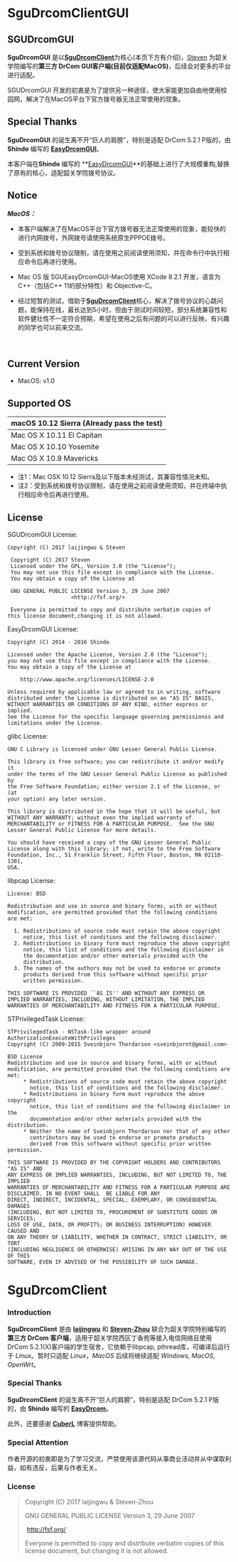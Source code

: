 # SguDrcomClientGUI



## SGUDrcomGUI

**SguDrcomGUI** 是以[**SguDrcomClient**](https://github.com/laijingwu/sgu_drcom_client)为核心(本页下方有介绍)，[Steven](https://github.com/Zhou-Haowei) 为韶关学院编写的**第三方 DrCom GUI客户端(目前仅适配MacOS)**，后续会对更多的平台进行适配。

SGUDrcomGUI 开发的初衷是为了提供另一种途径，使大家能更加自由地使用校园网，解决了在MacOS平台下官方拨号器无法正常使用的现象。



## Special Thanks

**SguDrcomGUI** 的诞生离不开“巨人的肩膀”，特别是适配 DrCom 5.2.1 P版的，由 **Shindo** 编写的 **[EasyDrcomGUI](https://github.com/coverxit/EasyDrcomGUI)**。

本客户端在**Shindo** 编写的 **[EasyDrcomGUI](https://github.com/coverxit/EasyDrcomGUI)**的基础上进行了大规模重构,替换了原有的核心，适配韶关学院拨号协议。



## Notice

***MacOS：***

- 本客户端解决了在MacOS平台下官方拨号器无法正常使用的现象，能较快的进行内网拨号，外网拨号请使用系统原生PPPOE拨号。

- 受到系统和拨号协议限制，请在使用之前阅读使用须知，并在命令行中执行相应命令后再进行使用。

- Mac OS 版 SGUEasyDrcomGUI-MacOS使用 XCode 8.2.1 开发，语言为 C++（包括C++ 11的部分特性）和 Objective-C。

- 经过短暂的测试，借助于[**SguDrcomClient**](https://github.com/laijingwu/sgu_drcom_client)核心，解决了拨号协议的心跳问题，能保持在线，最长达到5小时，但由于测试时间较短，部分系统兼容性和软件健壮性不一定符合预期，希望在使用之后有问题的可以进行反映，有兴趣的同学也可以前来交流。

  ​


## Current Version

- MacOS: v1.0




## Supported OS

| macOS 10.12 Sierra (Already pass the test) |
| ---------------------------------------- |
| Mac OS X 10.11 El Capitan                |
| Mac OS X 10.10 Yosemite                  |
| Mac OS X 10.9 Mavericks                  |

- 注1：Mac OSX 10.12 Sierra及以下版本未经测试，其兼容性情况未知。
- 注2：受到系统和拨号协议限制，请在使用之前阅读使用须知，并在终端中执行相应命令后再进行使用。




## License

SGUDrcomGUI License:

```
Copyright (C) 2017 laijingwu & Steven
```

```
 Copyright (C) 2017 Steven
 Licensed under the GPL, Version 3.0 (the "License");
 You may not use this file except in compliance with the License.
 You may obtain a copy of the License at
 
 GNU GENERAL PUBLIC LICENSE Version 3, 29 June 2007	             				
 					<http://fsf.org/>
 
 Everyone is permitted to copy and distribute verbatim copies of             this license document,changing it is not allowed.
```



EasyDrcomGUI License:

```
Copyright (C) 2014 - 2016 Shindo 
```

```
Licensed under the Apache License, Version 2.0 (the "License");
you may not use this file except in compliance with the License.
You may obtain a copy of the License at

	http://www.apache.org/licenses/LICENSE-2.0

Unless required by applicable law or agreed to in writing, software
distributed under the License is distributed on an "AS IS" BASIS,
WITHOUT WARRANTIES OR CONDITIONS OF ANY KIND, either express or implied.
See the License for the specific language governing permissionss and
limitations under the License.
```



glibc License:

```
GNU C Library is licensed under GNU Lesser General Public License.
```

```
This library is free software; you can redistribute it and/or modify it
under the terms of the GNU Lesser General Public License as published by
the Free Software Foundation; either version 2.1 of the License, or (at
your option) any later version.

This library is distributed in the hope that it will be useful, but
WITHOUT ANY WARRANTY; without even the implied warranty of
MERCHANTABILITY or FITNESS FOR A PARTICULAR PURPOSE.  See the GNU
Lesser General Public License for more details.

You should have received a copy of the GNU Lesser General Public
License along with this library; if not, write to the Free Software
Foundation, Inc., 51 Franklin Street, Fifth Floor, Boston, MA 02110-1301,
USA.
```



libpcap License:

```
License: BSD
```

```
Redistribution and use in source and binary forms, with or without
modification, are permitted provided that the following conditions
are met:

  1. Redistributions of source code must retain the above copyright
     notice, this list of conditions and the following disclaimer.
  2. Redistributions in binary form must reproduce the above copyright
     notice, this list of conditions and the following disclaimer in
     the documentation and/or other materials provided with the
     distribution.
  3. The names of the authors may not be used to endorse or promote
     products derived from this software without specific prior
     written permission.

THIS SOFTWARE IS PROVIDED ``AS IS'' AND WITHOUT ANY EXPRESS OR
IMPLIED WARRANTIES, INCLUDING, WITHOUT LIMITATION, THE IMPLIED
WARRANTIES OF MERCHANTABILITY AND FITNESS FOR A PARTICULAR PURPOSE.
```



STPrivilegedTask License:

```
STPrivilegedTask - NSTask-like wrapper around AuthorizationExecuteWithPrivileges
Copyright (C) 2009-2015 Sveinbjorn Thordarson <sveinbjornt@gmail.com>
 
BSD License
Redistribution and use in source and binary forms, with or without
modification, are permitted provided that the following conditions are met:
     * Redistributions of source code must retain the above copyright
       notice, this list of conditions and the following disclaimer.
     * Redistributions in binary form must reproduce the above copyright
       notice, this list of conditions and the following disclaimer in the
       documentation and/or other materials provided with the distribution.
     * Neither the name of Sveinbjorn Thordarson nor that of any other
       contributors may be used to endorse or promote products
       derived from this software without specific prior written permission.
  
THIS SOFTWARE IS PROVIDED BY THE COPYRIGHT HOLDERS AND CONTRIBUTORS "AS IS" AND
ANY EXPRESS OR IMPLIED WARRANTIES, INCLUDING, BUT NOT LIMITED TO, THE IMPLIED
WARRANTIES OF MERCHANTABILITY AND FITNESS FOR A PARTICULAR PURPOSE ARE
DISCLAIMED. IN NO EVENT SHALL  BE LIABLE FOR ANY
DIRECT, INDIRECT, INCIDENTAL, SPECIAL, EXEMPLARY, OR CONSEQUENTIAL DAMAGES
(INCLUDING, BUT NOT LIMITED TO, PROCUREMENT OF SUBSTITUTE GOODS OR SERVICES;
LOSS OF USE, DATA, OR PROFITS; OR BUSINESS INTERRUPTION) HOWEVER CAUSED AND
ON ANY THEORY OF LIABILITY, WHETHER IN CONTRACT, STRICT LIABILITY, OR TORT
(INCLUDING NEGLIGENCE OR OTHERWISE) ARISING IN ANY WAY OUT OF THE USE OF THIS
SOFTWARE, EVEN IF ADVISED OF THE POSSIBILITY OF SUCH DAMAGE.
```



# SguDrcomClient

### Introduction

**SguDrcomClient** 是由 **[laijingwu](https://laijingwu.com)** 和 **[Steven-Zhou](https://github.com/Zhou-Haowei)** 联合为韶关学院特别编写的**第三方 DrCom 客户端**，适用于韶关学院西区丁香苑等接入电信网络且使用DrCom 5.2.1(X)客户端的学生宿舍，它依赖于libpcap, pthread库，可编译后运行于 *Linux*。暂时只适配 *Linux*，*MacOS* 后续将继续适配 *Windows, MacOS, OpenWrt*。

### Special Thanks

**SguDrcomClient** 的诞生离不开“巨人的肩膀”，特别是适配 DrCom 5.2.1 P版的，由 **Shindo** 编写的 **[EasyDrcom](https://github.com/coverxit/EasyDrcom)**。

此外，还要感谢 [**CuberL**](http://cuberl.com/2016/09/17/make-a-drcom-client-by-yourself/) 博客提供帮助。

### Special Attention

作者开源的初衷即是为了学习交流，严禁使用该源代码从事商业活动并从中谋取利益，如有违反，后果与作者无关。

### License

> Copyright (C) 2017 laijingwu & Steven-Zhou
>
> GNU GENERAL PUBLIC LICENSE Version 3, 29 June 2007
>
> ​	<http://fsf.org/>
>
> Everyone is permitted to copy and distribute verbatim copies of this license document, but changing it is not allowed.



